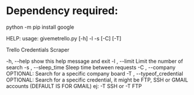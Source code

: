 # Dependency required:
python -m pip install google

HELP:
usage: givemetrello.py [-h] -l  -s  [-C] [-T]

Trello Credentials Scraper

  -h, --help            show this help message and exit
  -l , --limit          Limit the number of search
  -s , --sleep_time     Sleep time between requests
  -C , --company        OPTIONAL: Search for a specific company board
  -T , --typeof_credential 
                        OPTIONAL: Search for a specific credential, it might
                        be FTP, SSH or GMAIL accounts (DEFAULT IS FOR GMAIL)
                        ej: -T SSH or -T FTP
